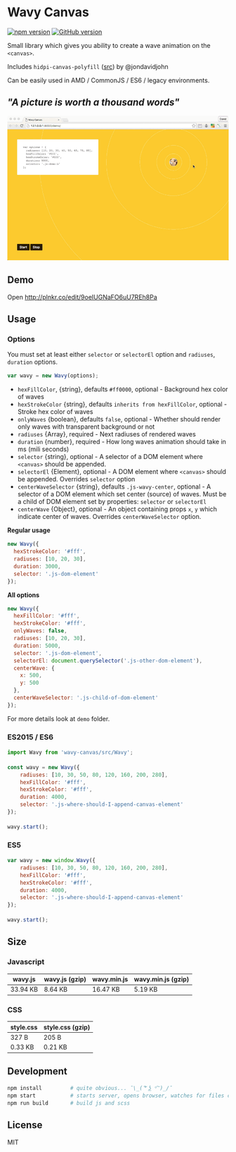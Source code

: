 # Wavy Canvas

[![npm version](https://badge.fury.io/js/wavy-canvas.svg)](https://badge.fury.io/js/wavy-canvas) [![GitHub version](https://badge.fury.io/gh/hinok%2Fwavy-canvas.svg)](https://badge.fury.io/gh/hinok%2Fwavy-canvas)

Small library which gives you ability to create a wave animation on the `<canvas>`.

Includes `hidpi-canvas-polyfill` ([src](https://github.com/jondavidjohn/hidpi-canvas-polyfill)) by @jondavidjohn

Can be easily used in AMD / CommonJS / ES6 / legacy environments.

## _"A picture is worth a thousand words"_

![Wavy canvas in action](/demo/assets/demo.gif?raw=true)

## Demo

Open <http://plnkr.co/edit/9oeIUGNaFO6uU7REh8Pa>

## Usage

### Options

You must set at least either `selector` or `selectorEl` option and `radiuses`, `duration` options.

```javascript
var wavy = new Wavy(options);
```

- `hexFillColor`, {string}, defaults `#ff0000`, optional - Background hex color of waves
- `hexStrokeColor` {string}, defaults `inherits from hexFillColor`, optional - Stroke hex color of waves
- `onlyWaves` {boolean}, defaults `false`, optional - Whether should render only waves with transparent background or not
- `radiuses` {Array}, required - Next radiuses of rendered waves
- `duration` {number}, required - How long waves animation should take in ms (mili seconds)
- `selector` {string}, optional - A selector of a DOM element where `<canvas>` should be appended.
- `selectorEl` {Element}, optional - A DOM element where `<canvas>` should be appended. Overrides `selector` option
- `centerWaveSelector` {string}, defaults `.js-wavy-center`, optional - A selector of a DOM element which set center (source) of waves. Must be a child of DOM element set by properties: `selector` or `selectorEl`
- `centerWave` {Object}, optional - An object containing props `x`, `y` which indicate center of waves. Overrides `centerWaveSelector` option.

**Regular usage**

```javascript
new Wavy({
  hexStrokeColor: '#fff',
  radiuses: [10, 20, 30],
  duration: 3000,
  selector: '.js-dom-element'
});
```

**All options**

```javascript
new Wavy({
  hexFillColor: '#fff',
  hexStrokeColor: '#fff',
  onlyWaves: false,
  radiuses: [10, 20, 30],
  duration: 5000,
  selector: '.js-dom-element',
  selectorEl: document.querySelector('.js-other-dom-element'),
  centerWave: {
    x: 500,
    y: 500
  },
  centerWaveSelector: '.js-child-of-dom-element'
});
```

For more details look at `demo` folder.

### ES2015 / ES6

```javascript
import Wavy from 'wavy-canvas/src/Wavy';

const wavy = new Wavy({
    radiuses: [10, 30, 50, 80, 120, 160, 200, 280],
    hexFillColor: '#fff',
    hexStrokeColor: '#fff',
    duration: 4000,
    selector: '.js-where-should-I-append-canvas-element'
});

wavy.start();
```

### ES5

```javascript
var wavy = new window.Wavy({
    radiuses: [10, 30, 50, 80, 120, 160, 200, 280],
    hexFillColor: '#fff',
    hexStrokeColor: '#fff',
    duration: 4000,
    selector: '.js-where-should-I-append-canvas-element'
});

wavy.start();
```

## Size

### Javascript

wavy.js  | wavy.js (gzip) | wavy.min.js | wavy.min.js (gzip)
-------- | -------------- | ----------- | ------------------
33.94 KB | 8.64 KB        | 16.47 KB    | 5.19 KB

### CSS

style.css | style.css (gzip)
--------- | ----------------
327 B     | 205 B
0.33 KB   | 0.21 KB

## Development

```bash
npm install         # quite obvious... ¯\_( ͠° ͟ʖ °͠ )_/¯
npm start           # starts server, opens browser, watches for files changes
npm run build       # build js and scss
```

## License

MIT
